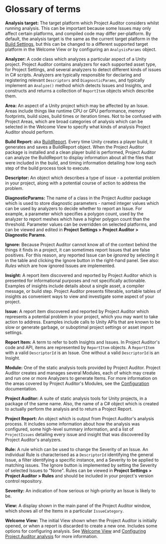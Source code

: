 <a name="Glossary"></a>
# Glossary of terms
**Analysis target:** The target platform which Project Auditor considers whilst running analysis. This can be important
because some Issues may only affect certain platforms, and compiled code may differ per-platform. By default, the
analysis target is the same as the current target platform in the
[Build Settings](https://docs.unity3d.com/Manual/BuildSettings.html), but this can be changed to a different supported
target platform in the Welcome View or by configuring an `AnalysisParams` object.

**Analyzer:** A code class which analyzes a particular aspect of a Unity project. Project Auditor contains analyzers for
each supported asset type, for Project Settings, and several analyzers to detect different kinds of issues in C#
scripts. Analyzers are typically responsible for declaring and registering relevant `Descriptors` and
`DiagnosticParams`, and typically implement an `Analyze()` method which detects Issues and Insights, and constructs and
returns a collection of `ReportItem` objects which describe them.

**Area:** An aspect of a Unity project which may be affected by an Issue. Areas include things like runtime CPU or GPU
performance, memory footprints, build sizes, build times or iteration times. Not to be confused with Project Areas,
which are broad categories of analysis which can be selected in the Welcome View to specify what kinds of analysis
Project Auditor should perform.

**Build Report:** aka [BuildReport](https://docs.unity3d.com/ScriptReference/Build.Reporting.BuildReport.html). Every
time Unity creates a player build, it generates and saves a BuildReport object. When the Project Auditor package is
installed and a clean player build is performed, Project Auditor can analyze the BuildReport to display information
about all the files that were included in the build, and timing information detailing how long each step of the build
process took to execute.

**Descriptor:** An object which describes a type of issue - a potential problem in your project, along with a potential
course of action to address the problem.

**DiagnosticParams:** The name of a class in the Project Auditor package which is used to store diagnostic parameters - 
named integer values which can be used by analyzers to decide whether to report an Issue. For example, a parameter which
specifies a polygon count, used by the analyzer to report meshes which have a higher polygon count than the threshold.
Parameter values can be overridden on selected platforms, and can be viewed and edited in **Project Settings > Project
Auditor > Diagnostic Params**.

**Ignore:** Because Project Auditor cannot know all of the context behind the things it finds in a project, it can
sometimes report Issues that are false positives. For this reason, any reported Issue can be *ignored* by selecting it
in the table and clicking the Ignore button in the right-hand panel. See also: _Rules_ which are how ignored Issues are
implemented.

**Insight:** A report item discovered and reported by Project Auditor which is presented for informational purposes and
not specifically actionable. Examples of insights include details about a single asset, a compiler message, or build
step. Project Auditor presents filterable, sortable tables of insights as convenient ways to view and investigate some
aspect of your project.

**Issue:** A report item discovered and reported by Project Auditor which represents a potential problem in your
project, which you may want to take action to address. Examples include calls to Unity APIs that are known to be slow or
generate garbage, or suboptimal project settings or asset import settings.

**Report Item:** A term to refer to both Insights and Issues. In Project Auditor's code and API, items are represented
by `ReportItem` objects. A `ReportItem` with a valid `DescriptorId` is an Issue. One without a valid `DescriptorId` is
an Insight.

**Module:** One of the static analysis tools provided by Project Auditor. Project Auditor creates and manages several
Modules, each of which may create and run one or more Analyzers to generate Items. For more information on the areas
covered by Project Auditor's Modules, see the [Configuration](Configuration.md) documentation.

**Project Auditor:** A suite of static analysis tools for Unity projects, in a package of the same name. Also, the name
of a C# object which is created to actually perform the analysis and to return a Project Report.

**Project Report:** An object which is output from Project Auditor's analysis process. It includes some information
about how the analysis was configured, some high-level summary information, and a list of `ProjectIssues` detailing
every issue and insight that was discovered by Project Auditor's analyzers.

**Rule:** A rule which can be used to change the Severity of an Issue. An individual Rule is characterised as a
`DescriptorId` identifying the general Issue, a filter identifying a specific instance, and a Severity to be applied to
matching issues. The Ignore button is implemented by setting the Severity of selected Issues to "None". Rules can be
viewed in **Project Settings > Project Auditor > Rules** and should be included in your project's version control
repository.

**Severity:** An indication of how serious or high-priority an Issue is likely to be.

**View:** A display shown in the main panel of the Project Auditor window, which shows all of the Items in a particular
`IssueCategory`.

**Welcome View:** The initial View shown when the Project Auditor is initially opened, or when a report is discarded to 
create a new one. Includes some options for configuring analysis. See [Welcome View](./WelcomeView.md) and
[Configuring Project Auditor analysis](Configuration.md) for more information.




